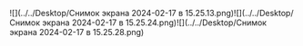 ![](../../Desktop/Снимок экрана 2024-02-17 в 15.25.13.png)![](../../Desktop/Снимок экрана 2024-02-17 в 15.25.24.png)![](../../Desktop/Снимок экрана 2024-02-17 в 15.25.28.png)